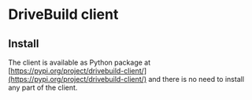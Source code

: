 # DriveBuild client
## Install
The client is available as Python package at [https://pypi.org/project/drivebuild-client/](https://pypi.org/project/drivebuild-client/) and there is no need to install any part of the client.
